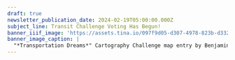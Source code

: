 ```yaml
---
draft: true
newsletter_publication_date: 2024-02-19T05:00:00.000Z
subject_line: Transit Challenge Voting Has Begun!
banner_iiif_image: 'https://assets.tina.io/097f9d05-d307-4978-823b-d332ea55d27e/Media (2).jfif'
banner_image_caption: |
  "*Transportation Dreams*" Cartography Challenge map entry by Benjamin Rider
---
```


